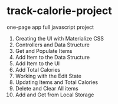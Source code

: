 # track-calorie-project
one-page app full javascript project

1. Creating the UI with Materialize CSS
2. Controllers and Data Structure
3. Get and Populate Items
4. Add Item to the Data Structure
5. Add Item to the UI
6. Add Total Calories
7. Working with the Edit State
8. Updating Items and Total Calories
9. Delete and Clear All items
10. Add and Get from Local Storage